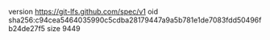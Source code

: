 version https://git-lfs.github.com/spec/v1
oid sha256:c94cea5464035990c5cdba28179447a9a5b781e1de7083fdd50496fb24de27f5
size 9449
